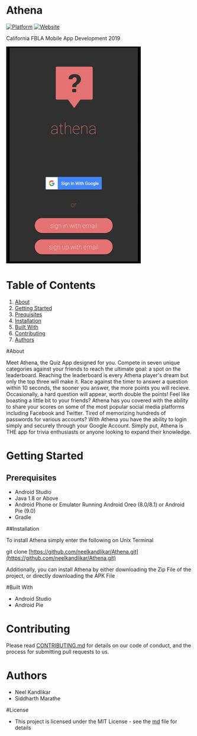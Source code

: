 # Athena

[![Platform](https://img.shields.io/badge/platform-android-green.svg?style=popout-square&logo=appveyor)]()
[![Website](https://img.shields.io/badge/website-html/css/js-red.svg?style=popout-square&logo=appveyor)](http://athenaquiz.com)

California FBLA Mobile App Development 2019

<img width="364" alt="appview" src="https://github.com/neelkandlikar/Athena/blob/master/Screenshots/main.jpg?raw=true">


# Table of Contents

1. [About](#about)
2. [Getting Started](#getting-started)
3. [Prequisites](#prequisites)
4. [Installation](#installation)
4. [Built With](#built-with)
5. [Contributing](#contributing)
6. [Authors](#authors)


#About


Meet Athena, the Quiz App designed for you. Compete in seven unique categories against your friends to reach the ultimate goal: a spot on the leaderboard. Reaching the leaderboard is every Athena player's dream but only the top three will make it. Race against the timer to answer a question within 10 seconds, the sooner you answer, the more points you will recieve. Occasionally, a hard question will appear, worth double the points! Feel like boasting a little bit to your friends? Athena has you covered with the ability to share your scores on some of the most popular social media platforms including Facebook and Twitter. Tired of memorizing hundreds of passwords for various accounts? With Athena you have the ability to login simply and securely through your Google Account. Simply put, Athena is THE app for trivia enthusiasts or anyone looking to expand their knowledge.


# Getting Started


## Prerequisites

- Android Studio
- Java 1.8 or Above
- Android Phone or Emulator Running Android Oreo (8.0/8.1) or Android Pie (9.0)
- Gradle


##Installation

To install Athena simply enter the following on Unix Terminal

git clone [https://github.com/neelkandlikar/Athena.git](https://github.com/neelkandlikar/Athena.git)

Additionally, you can install Athena by either downloading the Zip File of the project, or directly downloading the APK File

 
#Built With


- Android Studio
- Android Pie

# Contributing


Please read [CONTRIBUTING.md](https://github.com/neelkandlikar/Athena/CONTRIBUTING.md) for details on our code of conduct, and the process for submitting pull requests to us.

# Authors

- Neel Kandlikar
- Siddharth Marathe


#License

- This project is licensed under the MIT License - see the [md](https://github.com/neelkandlikar/Athena/LICENSE.md) file for details